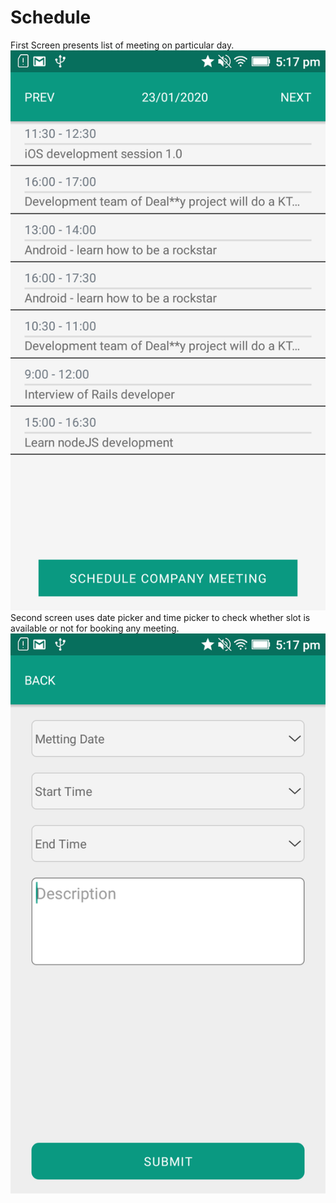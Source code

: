 # Schedule
First Screen presents list of meeting on particular day.
![](firstscreen.png)
Second screen uses date picker and time picker to check whether slot is available or not for booking any meeting.
![](secondscreen.png)
